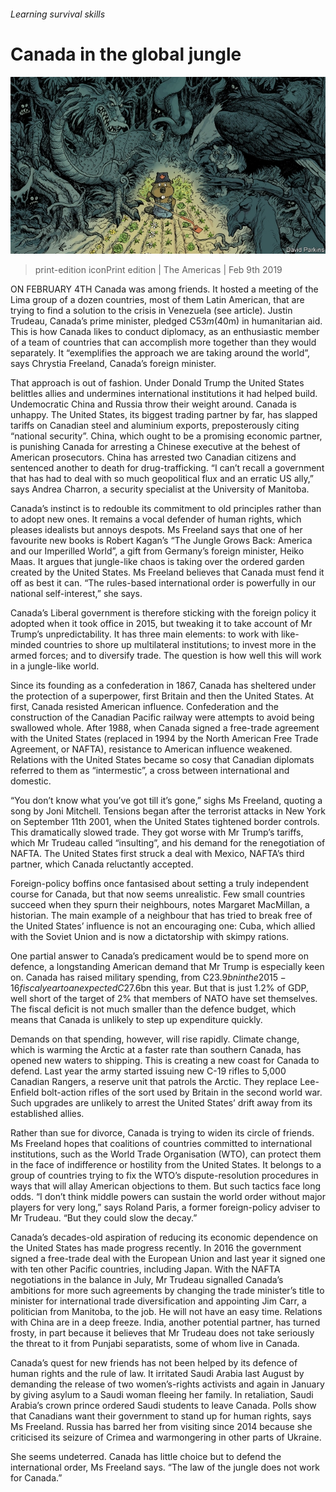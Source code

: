 ###### Learning survival skills

# Canada in the global jungle 

![image](images/20190209_AMD001_0.jpg) 

> print-edition iconPrint edition | The Americas | Feb 9th 2019 

ON FEBRUARY 4TH Canada was among friends. It hosted a meeting of the Lima group of a dozen countries, most of them Latin American, that are trying to find a solution to the crisis in Venezuela (see article). Justin Trudeau, Canada’s prime minister, pledged C$53m ($40m) in humanitarian aid. This is how Canada likes to conduct diplomacy, as an enthusiastic member of a team of countries that can accomplish more together than they would separately. It “exemplifies the approach we are taking around the world”, says Chrystia Freeland, Canada’s foreign minister. 

That approach is out of fashion. Under Donald Trump the United States belittles allies and undermines international institutions it had helped build. Undemocratic China and Russia throw their weight around. Canada is unhappy. The United States, its biggest trading partner by far, has slapped tariffs on Canadian steel and aluminium exports, preposterously citing “national security”. China, which ought to be a promising economic partner, is punishing Canada for arresting a Chinese executive at the behest of American prosecutors. China has arrested two Canadian citizens and sentenced another to death for drug-trafficking. “I can’t recall a government that has had to deal with so much geopolitical flux and an erratic US ally,” says Andrea Charron, a security specialist at the University of Manitoba. 

Canada’s instinct is to redouble its commitment to old principles rather than to adopt new ones. It remains a vocal defender of human rights, which pleases idealists but annoys despots. Ms Freeland says that one of her favourite new books is Robert Kagan’s “The Jungle Grows Back: America and our Imperilled World”, a gift from Germany’s foreign minister, Heiko Maas. It argues that jungle-like chaos is taking over the ordered garden created by the United States. Ms Freeland believes that Canada must fend it off as best it can. “The rules-based international order is powerfully in our national self-interest,” she says. 

Canada’s Liberal government is therefore sticking with the foreign policy it adopted when it took office in 2015, but tweaking it to take account of Mr Trump’s unpredictability. It has three main elements: to work with like-minded countries to shore up multilateral institutions; to invest more in the armed forces; and to diversify trade. The question is how well this will work in a jungle-like world. 

Since its founding as a confederation in 1867, Canada has sheltered under the protection of a superpower, first Britain and then the United States. At first, Canada resisted American influence. Confederation and the construction of the Canadian Pacific railway were attempts to avoid being swallowed whole. After 1988, when Canada signed a free-trade agreement with the United States (replaced in 1994 by the North American Free Trade Agreement, or NAFTA), resistance to American influence weakened. Relations with the United States became so cosy that Canadian diplomats referred to them as “intermestic”, a cross between international and domestic. 

“You don’t know what you’ve got till it’s gone,” sighs Ms Freeland, quoting a song by Joni Mitchell. Tensions began after the terrorist attacks in New York on September 11th 2001, when the United States tightened border controls. This dramatically slowed trade. They got worse with Mr Trump’s tariffs, which Mr Trudeau called “insulting”, and his demand for the renegotiation of NAFTA. The United States first struck a deal with Mexico, NAFTA’s third partner, which Canada reluctantly accepted. 

Foreign-policy boffins once fantasised about setting a truly independent course for Canada, but that now seems unrealistic. Few small countries succeed when they spurn their neighbours, notes Margaret MacMillan, a historian. The main example of a neighbour that has tried to break free of the United States’ influence is not an encouraging one: Cuba, which allied with the Soviet Union and is now a dictatorship with skimpy rations. 

One partial answer to Canada’s predicament would be to spend more on defence, a longstanding American demand that Mr Trump is especially keen on. Canada has raised military spending, from C$23.9bn in the 2015-16 fiscal year to an expected C$27.6bn this year. But that is just 1.2% of GDP, well short of the target of 2% that members of NATO have set themselves. The fiscal deficit is not much smaller than the defence budget, which means that Canada is unlikely to step up expenditure quickly. 

Demands on that spending, however, will rise rapidly. Climate change, which is warming the Arctic at a faster rate than southern Canada, has opened new waters to shipping. This is creating a new coast for Canada to defend. Last year the army started issuing new C-19 rifles to 5,000 Canadian Rangers, a reserve unit that patrols the Arctic. They replace Lee-Enfield bolt-action rifles of the sort used by Britain in the second world war. Such upgrades are unlikely to arrest the United States’ drift away from its established allies. 

Rather than sue for divorce, Canada is trying to widen its circle of friends. Ms Freeland hopes that coalitions of countries committed to international institutions, such as the World Trade Organisation (WTO), can protect them in the face of indifference or hostility from the United States. It belongs to a group of countries trying to fix the WTO’s dispute-resolution procedures in ways that will allay American objections to them. But such tactics face long odds. “I don’t think middle powers can sustain the world order without major players for very long,” says Roland Paris, a former foreign-policy adviser to Mr Trudeau. “But they could slow the decay.” 

Canada’s decades-old aspiration of reducing its economic dependence on the United States has made progress recently. In 2016 the government signed a free-trade deal with the European Union and last year it signed one with ten other Pacific countries, including Japan. With the NAFTA negotiations in the balance in July, Mr Trudeau signalled Canada’s ambitions for more such agreements by changing the trade minister’s title to minister for international trade diversification and appointing Jim Carr, a politician from Manitoba, to the job. He will not have an easy time. Relations with China are in a deep freeze. India, another potential partner, has turned frosty, in part because it believes that Mr Trudeau does not take seriously the threat to it from Punjabi separatists, some of whom live in Canada. 

Canada’s quest for new friends has not been helped by its defence of human rights and the rule of law. It irritated Saudi Arabia last August by demanding the release of two women’s-rights activists and again in January by giving asylum to a Saudi woman fleeing her family. In retaliation, Saudi Arabia’s crown prince ordered Saudi students to leave Canada. Polls show that Canadians want their government to stand up for human rights, says Ms Freeland. Russia has barred her from visiting since 2014 because she criticised its seizure of Crimea and warmongering in other parts of Ukraine. 

She seems undeterred. Canada has little choice but to defend the international order, Ms Freeland says. “The law of the jungle does not work for Canada.” 


